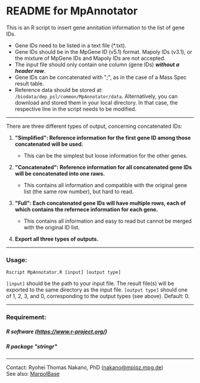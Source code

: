 # README for MpAnnotator

This is an R script to insert gene annitation information to the list of gene IDs.  
- Gene IDs need to be listed in a text file (\*.txt).  
- Gene IDs should be in the MpGene ID (v5.1) format. Mapoly IDs (v3.1), or the mixture of MpGene IDs and Mapoly IDs are not accepted.  
- The input file should only contain one column (gene IDs) _**without a header row**_.  
- Gene IDs can be concatenated with ";", as in the case of a Mass Spec result table.
- Reference data should be stored at: `/biodata/dep_psl/common/MpAnnotator/data`. Alternatively, you can download and stored them in your local directory. In that case, the respective line in the script needs to be modified.

-----

There are three different types of output, concerning concatenated IDs:
1. **"Simplified": Reference information for the first gene ID among those concatenated will be used.**  
   - This can be the simplest but loose information for the other genes.  

2. **"Concatenated": Reference information for all concatenated gene IDs will be concatenated into one raws.**
   - This contains all information and compatible with the original gene list (the same row number), but hard to read.  

3. **"Full": Each concatenated gene IDs will have multiple rows, each of which contains the refernece information for each gene.**
   - This contains all information and easy to read but cannot be merged with the original ID list.

0. **Export all three types of outputs.**



-----


### Usage:
```
Rscript MpAnnotator.R [input] [output type]
```

`[input]` should be the path to your input file. The result file(s) will be exported to the same directory as the input file.
`[output type]` should one of 1, 2, 3, and 0, corresponding to the output types (see above). Default: 0.


-----

### Requirement:
##### R software (https://www.r-project.org/)
##### R package "stringr"

-----

Contact: Ryohei Thomas Nakano, PhD (nakano@mpipz.mpg.de)  
See also: [MarpolBase](https://marchantia.info/)
